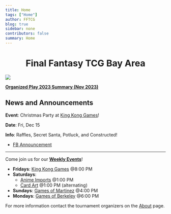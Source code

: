 ```yaml
---
title: Home
tags: ["Home"]
author: FFTCG
blog: true
sidebar: none
contributors: false
summary: Home
---
```


# <center>Final Fantasy TCG Bay Area </center>

<!-- <img src="https://i.imgur.com/WLYqrw8.jpg"> -->
<img src="https://imgur.com/UPxUrSW.jpg">

<a href="./blog/2023-05-24_2023_Summary_Organized_Play">**Organized Play 2023 Summary (Nov 2023)**</a>

## News and Announcements
**Event**: Christmas Party at <a href="about#king-kong-games">King Kong Games</a>! 

**Date**: Fri, Dec 15

**Info**: Raffles, Secret Santa, Potluck, and Constructed! 
* <a href="https://www.facebook.com/photo/?fbid=10231895481353695&set=gm.2224690354401656&idorvanity=564324407104934">FB Announcement</a>
---

Come join us for our **<a href="calendar">Weekly Events</a>**! <br>
* **Fridays**: <a href="about#king-kong-games">King Kong Games</a>  @8:00 PM
* **Saturdays**: 
    - <a href="about#anime-imports">Anime Imports</a> @1:00 PM
    - <a href="about#cardart">Card Art</a> @1:00 PM (alternating) 
* **Sundays**: <a href="about#games-of-martinez">Games of Martinez</a> @4:00 PM
* **Mondays**: <a href="about#games-of-berkeley">Games of Berkeley</a> @6:00 PM
<!-- * Center Stage Games - Sun (12/11) @6:00 PM <br> -->
For more information contact the tournament organizers on the <a href="about">About</a>  page.


